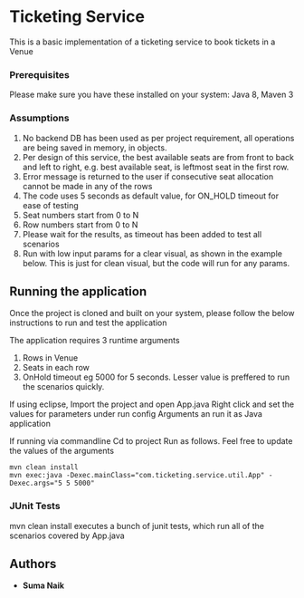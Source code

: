 # Ticketing Service

This is a basic implementation of a ticketing service to book tickets in a Venue 


### Prerequisites

Please make sure you have these installed on your system:
Java 8,
Maven 3


### Assumptions
1. No backend DB has been used as per project requirement, all operations are being saved in memory, in objects.
2. Per design of this service, the best available seats are from front to back and left to right, 
e.g. best available seat, is leftmost seat in the first row.
3. Error message is returned to the user if consecutive seat allocation cannot be made in any of the rows
4. The code uses 5 seconds as default value, for ON_HOLD timeout for ease of testing
5. Seat numbers start from 0 to N
7. Row numbers start from 0 to N
6. Please wait for the results, as timeout has been added to test all scenarios 
7. Run with low input params for a clear visual, as shown in the example below. This is just for clean visual, but the code will run for any params.



## Running the application

Once the project is cloned and built on your system, please follow the below instructions to run and test the application

The application requires 3 runtime arguments
1. Rows in Venue
2. Seats in each row
3. OnHold timeout eg 5000 for 5 seconds. Lesser value is preffered to run the scenarios quickly.

If using eclipse, 
Import the project and open App.java
Right click and set the values for parameters under run config Arguments an run it as Java application


If running via commandline
Cd to project
Run as follows. Feel free to update the values of the arguments

```
mvn clean install
mvn exec:java -Dexec.mainClass="com.ticketing.service.util.App" -Dexec.args="5 5 5000"
```

### JUnit Tests

mvn clean install executes a bunch of junit tests, which run all of the scenarios covered by App.java


## Authors

* **Suma Naik** 


